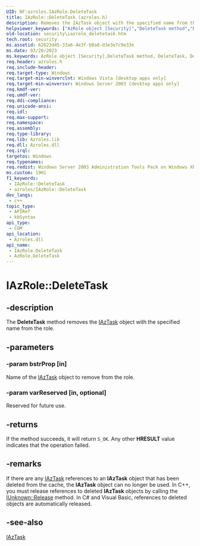 ```yaml
---
UID: NF:azroles.IAzRole.DeleteTask
title: IAzRole::DeleteTask (azroles.h)
description: Removes the IAzTask object with the specified name from the role.
helpviewer_keywords: ["AzRole object [Security]","DeleteTask method","DeleteTask","DeleteTask method [Security]","DeleteTask method [Security]","AzRole object","DeleteTask method [Security]","IAzRole interface","IAzRole interface [Security]","DeleteTask method","IAzRole.DeleteTask","IAzRole::DeleteTask","azroles/IAzRole::DeleteTask","security.iazrole_deletetask"]
old-location: security\iazrole_deletetask.htm
tech.root: security
ms.assetid: 62623d45-33a6-4e3f-b0a8-d3e3e7c9e33e
ms.date: 03/20/2023
ms.keywords: AzRole object [Security],DeleteTask method, DeleteTask, DeleteTask method [Security], DeleteTask method [Security],AzRole object, DeleteTask method [Security],IAzRole interface, IAzRole interface [Security],DeleteTask method, IAzRole.DeleteTask, IAzRole::DeleteTask, azroles/IAzRole::DeleteTask, security.iazrole_deletetask
req.header: azroles.h
req.include-header: 
req.target-type: Windows
req.target-min-winverclnt: Windows Vista [desktop apps only]
req.target-min-winversvr: Windows Server 2003 [desktop apps only]
req.kmdf-ver: 
req.umdf-ver: 
req.ddi-compliance: 
req.unicode-ansi: 
req.idl: 
req.max-support: 
req.namespace: 
req.assembly: 
req.type-library: 
req.lib: Azroles.lib
req.dll: Azroles.dll
req.irql: 
targetos: Windows
req.typenames: 
req.redist: Windows Server 2003 Administration Tools Pack on Windows XP
ms.custom: 19H1
f1_keywords:
 - IAzRole::DeleteTask
 - azroles/IAzRole::DeleteTask
dev_langs:
 - c++
topic_type:
 - APIRef
 - kbSyntax
api_type:
 - COM
api_location:
 - Azroles.dll
api_name:
 - IAzRole.DeleteTask
 - AzRole.DeleteTask
---
```


# IAzRole::DeleteTask

## -description

The **DeleteTask** method removes the [IAzTask](nn-azroles-iaztask.md) object with the specified name from the role.

## -parameters

### -param bstrProp [in]

Name of the [IAzTask](nn-azroles-iaztask.md) object to remove from the role.

### -param varReserved [in, optional]

Reserved for future use.

## -returns

If the method succeeds, it will return `S_OK`. Any other **HRESULT** value indicates that the operation failed.

## -remarks

If there are any [IAzTask](nn-azroles-iaztask.md) references to an **IAzTask** object that has been deleted from the cache, the **IAzTask** object can no longer be used. In C++, you must release references to deleted **IAzTask** objects by calling the [IUnknown::Release](/windows/win32/api/unknwn/nf-unknwn-iunknown-release) method. In C# and Visual Basic, references to deleted objects are automatically released.

## -see-also

[IAzTask](nn-azroles-iaztask.md)

